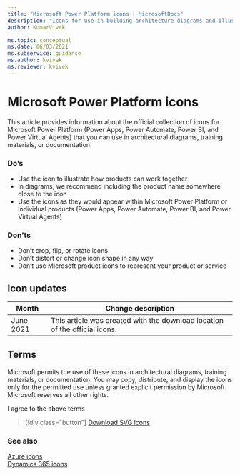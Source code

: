 ```yaml
---
title: "Microsoft Power Platform icons | MicrosoftDocs"
description: "Icons for use in building architecture diagrams and illustrations for Microsoft Power Platform."
author: KumarVivek

ms.topic: conceptual
ms.date: 06/03/2021
ms.subservice: guidance
ms.author: kvivek
ms.reviewer: kvivek
---
```


# Microsoft Power Platform icons

This article provides information about the official collection of icons for Microsoft Power Platform (Power Apps, Power Automate, Power BI, and Power Virtual Agents) that you can use in architectural diagrams, training materials, or documentation.

### Do’s

- Use the icon to illustrate how products can work together
- In diagrams, we recommend including the product name somewhere close to the icon
- Use the icons as they would appear within Microsoft Power Platform or individual products (Power Apps, Power Automate, Power BI, and Power Virtual Agents)

### Don’ts

- Don’t crop, flip, or rotate icons
- Don’t distort or change icon shape in any way
- Don’t use Microsoft product icons to represent your product or service

## Icon updates

|Month|Change description|
|---|---|
|June 2021|This article was created with the download location of the official icons.|

## Terms

Microsoft permits the use of these icons in architectural diagrams, training materials, or documentation. You may copy, distribute, and display the icons only for the permitted use unless granted explicit permission by Microsoft. Microsoft reserves all other rights.


<div id="consent-checkbox">
I agree to the above terms
</div>

 > [!div class="button"]
 > [Download SVG icons](https://download.microsoft.com/download/e/f/4/ef434e60-8cdc-4dd1-9d9f-e58670e57ec1/Power_Platform_scalable.zip)

### See also

[Azure icons](/azure/architecture/icons)<br/>
[Dynamics 365 icons](/dynamics365/get-started/icons)
